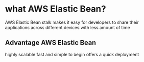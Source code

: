 # what AWS Elastic Bean?

AWS Elastic Bean stalk makes it easy
for developers to share their
applications across different devices
with less amount of time

## Advantage AWS Elastic Bean

highly scalable
fast and simple to begin
offers a quick deployment 